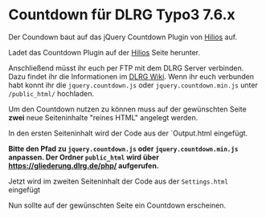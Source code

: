 # Countdown für DLRG Typo3 7.6.x

Der Coundown baut auf das jQuery Countdown Plugin von [Hilios](http://hilios.github.io/jQuery.countdown/) auf.

Ladet das Countdown Plugin auf der [Hilios](http://hilios.github.io/jQuery.countdown/) Seite herunter.

Anschließend müsst ihr euch per FTP mit dem DLRG Server verbinden. Dazu findet ihr die Informationen im [DLRG Wiki](https://wiki.dlrg.de/index.php/Ftp).
Wenn ihr euch verbunden habt konnt ihr die `jquery.countdown.js` oder `jquery.countdown.min.js` unter ` /public_html/` hochladen.

Um den Countdown nutzen zu können muss auf der gewünschten Seite **zwei** neue Seiteninhalte "reines HTML" angelegt werden.

In den ersten Seiteninhalt wird der Code aus der `Output.html eingefügt.

**Bitte den Pfad zu `jquery.countdown.js` oder `jquery.countdown.min.js` anpassen.
Der Ordner `public_html` wird über https://gliederung.dlrg.de/php/ aufgerufen.**

Jetzt wird im zweiten Seiteninhalt der Code aus der `Settings.html` eingefügt

Nun sollte auf der gewünschten Seite ein Countdown erscheinen.

